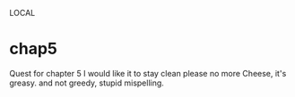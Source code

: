 LOCAL
# chap5
Quest for chapter 5
I would like it to stay clean
please
no more Cheese, it's greasy. and not greedy, stupid mispelling.
